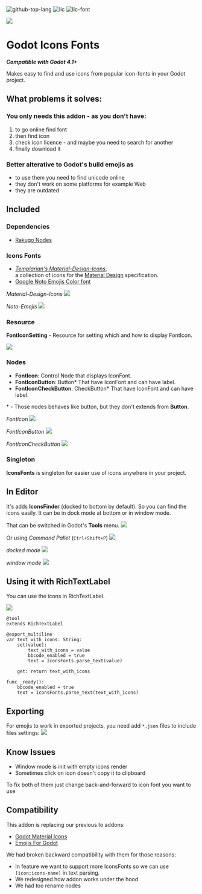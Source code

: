![github-top-lang][lang] ![lic] ![lic-font]

![](icon.png)

# Godot Icons Fonts

***Compatible with Godot 4.1+***

Makes easy to find and use icons from popular icon-fonts in your Godot project.

## What problems it solves:

### You only needs this addon - as you don't have:
1. to go online find font
1. then find icon
1. check icon licence - and maybe you need to search for another
1. finally download it

### Better alterative to Godot's build emojis as
- to use them you need to find unicode online
- they don't work on some platforms for example Web
- they are outdated

## Included

### Dependencies
- [Rakugo Nodes](https://github.com/Jeremi360/Rakugo-Nodes)

### Icons Fonts
- [*Templarian's Material-Design-Icons*](https://github.com/templarian/MaterialDesign), </br>
	a collection of icons for the [Material Design](https://material.io/) specification.
- [Google Noto Emojis Color font][noto-emoji]
<!-- feature versions: -->
<!-- - [game-icons.net](https://github.com/toddfast/game-icons-net-font) -->
<!-- - godot-icons -->

*Material-Design-Icons*
![](.assets/mi-docked.png)

*Noto-Emojis*
![](.assets/emojis-docked.png)

<!-- todo add link to docs when they are ready -->

### Resource
**FontIconSetting** - Resource for setting which and how to display FontIcon.

![](.assets/font-icon-settings.png)

### Nodes
- **FontIcon**: Control Node that displays IconFont.
- **FontIconButton**: Button* That have IconFont and can have label.
- **FontIconCheckButton**: CheckButton* That have IconFont and can have label.

\* - Those nodes behaves like button,
but they don't extends from **Button**.

*FontIcon*
![](.assets/mi-font-icon.png)

*FontIconButton*
![](.assets/emoji-button.png)

*FontIconCheckButton*
![](.assets/mi-check-button.png)

### Singleton
**IconsFonts** is singleton for easier use of icons anywhere in your project.

## In Editor
It's adds **IconsFinder** (docked to bottom by default).
So you can find the icons easily.
It can be in dock mode at bottom or in window mode.

That can be switched in Godot's **Tools** menu.
![](.assets/menu-tools.png)


Or using *Command Pallet* (`Ctrl+Shift+P`)
![](.assets/command-pallet.png)


*docked mode*
![](.assets/mi-docked.png)

*window mode*
![](.assets/emojis-window.png)

## Using it with RichTextLabel
You can use the icons in RichTextLabel.

![](.assets/rich-text-icons.png)

```gdscript
@tool
extends RichTextLabel

@export_multiline
var text_with_icons: String:
	set(value):
		text_with_icons = value
		bbcode_enabled = true
		text = IconsFonts.parse_text(value)

	get: return text_with_icons

func _ready():
	bbcode_enabled = true
	text = IconsFonts.parse_text(text_with_icons)
```

## Exporting
For emojis to work in exported projects,
you need add `*.json` files to include files settings:
![](.assets/export.png)

## Know Issues

- Window mode is init with empty icons render
- Sometimes click on icon doesn't copy it to clipboard

To fix both of them just change back-and-forward to icon font you want to use

## Compatibility
This addon is replacing our previous to addons:
- [Godot Material Icons](https://github.com/rakugoteam/Godot-Material-Icons)
- [Emojis For Godot](https://github.com/rakugoteam/Emojis-For-Godot)

We had broken backward compatibility with them for those reasons:
- In feature we want to support more IconsFonts so we can use `[icon:icons-name]` in text parsing.
- We redesigned how addon works under the hood
- We had too rename nodes

[lic]: https://img.shields.io/github/license/rakugoteam/Godot-Icons-Fonts?style=flat-square&label=📃%20License&
[lang]: https://img.shields.io/github/languages/top/rakugoteam/Godot-Icons-Fonts?style=flat-square
[lic-font]:https://img.shields.io/static/v1.svg?label=📜%20Font%20License&message=Pictogrammers%20Free%20License&color=informational&style=flat-square
[noto-emoji]:https://github.com/googlefonts/noto-emoji/tree/main/png
